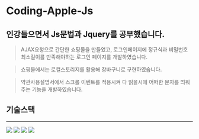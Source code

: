 ﻿# Coding-Apple-Js
## 인강들으면서  Js문법과 Jquery를 공부했습니다.

>AJAX요청으로 간단한 쇼핑몰을 만들었고, 로그인페이지에 정규식과 비밀번호 최소길이를 만족해야하는 로그인 페이지를 개발하였습니다.

>쇼핑몰에서는 로컬스토리지를 활용해 장바구니로 구현하였습니다.

>약관사용설명서에서 스크롤 이벤트를 적용시켜 다 읽을시에 어떠한 문자를 띄워주는 기능을 개발하였습니다.

## 기술스택
---
<div>
  <img src="https://img.shields.io/badge/html5-E34F26?style=for-the-badge&logo=html5&logoColor=white"> 
  <img src="https://img.shields.io/badge/css-1572B6?style=for-the-badge&logo=css3&logoColor=white"> 
  <img src="https://img.shields.io/badge/javascript-F7DF1E?style=for-the-badge&logo=javascript&logoColor=black">
    <img src="https://img.shields.io/badge/jquery-0769AD?style=for-the-badge&logo=jquery&logoColor=white">
</div>
